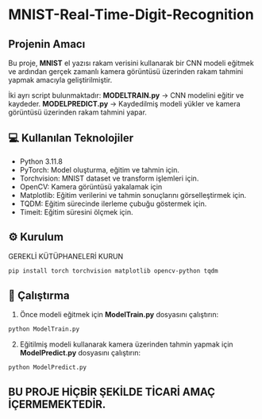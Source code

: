 # MNIST-Real-Time-Digit-Recognition
## Projenin Amacı
Bu proje, **MNIST** el yazısı rakam verisini kullanarak bir CNN modeli eğitmek ve ardından gerçek zamanlı kamera görüntüsü üzerinden rakam tahmini yapmak amacıyla geliştirilmiştir.

İki ayrı script bulunmaktadır: 
**MODELTRAIN.py** → CNN modelini eğitir ve kaydeder.
**MODELPREDICT.py** → Kaydedilmiş modeli yükler ve kamera görüntüsü üzerinden rakam tahmini yapar.

## 💻 Kullanılan Teknolojiler
- Python 3.11.8
- PyTorch: Model oluşturma, eğitim ve tahmin için.
- Torchvision: MNIST dataset ve transform işlemleri için.
- OpenCV: Kamera görüntüsü yakalamak için
- Matplotlib: Eğitim verilerini ve tahmin sonuçlarını görselleştirmek için.
- TQDM: Eğitim sürecinde ilerleme çubuğu göstermek için.
- Timeit: Eğitim süresini ölçmek için.

## ⚙️ Kurulum
GEREKLİ KÜTÜPHANELERİ KURUN
```bash
pip install torch torchvision matplotlib opencv-python tqdm
```

## 🚀 Çalıştırma
1. Önce modeli eğitmek için **ModelTrain.py** dosyasını çalıştırın:
```bash
python ModelTrain.py
```
2. Eğitilmiş modeli kullanarak kamera üzerinden tahmin yapmak için **ModelPredict.py** dosyasını çalıştırın:
```bash
python ModelPredict.py
```
## BU PROJE HİÇBİR ŞEKİLDE TİCARİ AMAÇ İÇERMEMEKTEDİR.
